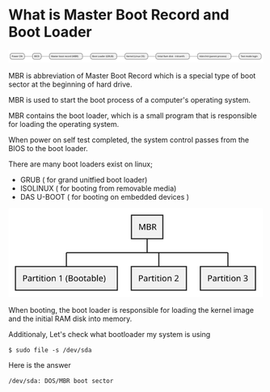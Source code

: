 # What is Master Boot Record and Boot Loader

![Screenshot](diagram-boot-process.svg)

MBR is abbreviation of Master Boot Record which is a special type of boot sector at the beginning of hard drive. 

MBR is used to start the boot process of a computer's operating system.

MBR contains the boot loader, which is a small program that is responsible for loading the operating system.

When power on self test completed, the system control passes from the BIOS to the boot loader.


There are many boot loaders exist on linux;

 - GRUB ( for grand unitfied boot loader)
 - ISOLINUX ( for booting from removable media)
 - DAS U-BOOT ( for booting on embedded devices )

 ![Screenshot](diagram.svg)


When booting, the boot loader is responsible for loading the kernel image and the initial RAM disk into memory.

Additionaly, Let's check what bootloader my system is using 

```
$ sudo file -s /dev/sda
```

Here is the answer
```
/dev/sda: DOS/MBR boot sector
```